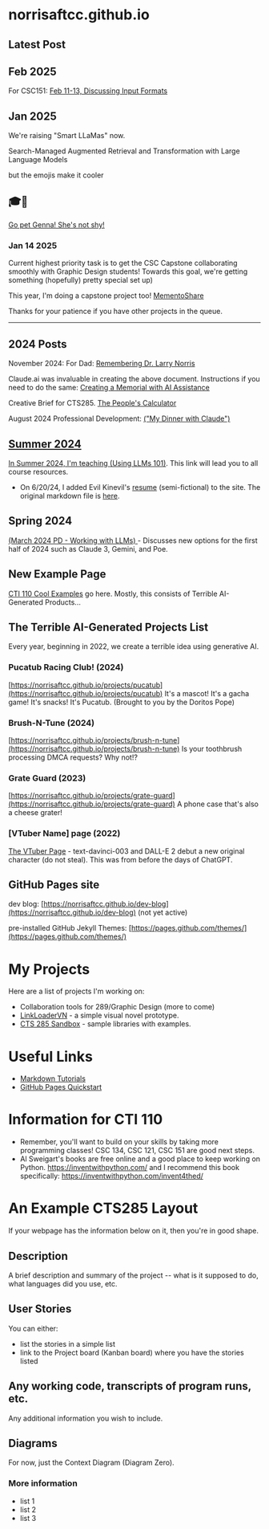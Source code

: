 
# norrisaftcc.github.io

## Latest Post
## Feb 2025
For CSC151: <a href="projects/javafeb.html">Feb 11-13, Discussing Input Formats</a>

## Jan 2025
We're raising "Smart LLaMas" now.

Search-Managed Augmented Retrieval and Transformation with Large Language Models

but the emojis make it cooler

## 🎓🦙 
<a href="genna.html">Go pet Genna! She's not shy!</a>


### Jan 14 2025
Current highest priority task is to get the CSC Capstone collaborating smoothly with Graphic Design students!
Towards this goal, we're getting something (hopefully) pretty special set up)

This year, I'm doing a capstone project too!
<a href="/dr_norris/mementoshare.html">MementoShare</a>

Thanks for your patience if you have other projects in the queue.

----

## 2024 Posts

November 2024: For Dad: <a href="/dr_norris/">Remembering Dr. Larry Norris</a>

Claude.ai was invaluable in creating the above document. Instructions if you need to do the same: <a href="/dr_norris/making_of.html" target="_blank">Creating a Memorial with AI Assistance</a>


Creative Brief for CTS285. <a href="https://norrisaftcc.github.io/projects/peoples_calc/">The People's Calculator</a>

August 2024 Professional Development: <A href="https://norrisaftcc.github.io/_posts/2024/2024pd/">("My Dinner with Claude")


## Summer 2024
In Summer 2024, I'm teaching <a href="https://norrisaftcc.github.io/_posts/2024/usingllms101/">(Using LLMs 101)</a>. This link will lead you to all course resources.
- On 6/20/24, I added Evil Kinevil's <a href="projects/misc/evil_resume.html">resume</a> (semi-fictional) to the site. The original markdown file is <a href="evil_resume.md">here</a>.

## Spring 2024
<A href="https://norrisaftcc.github.io/2024pd/">(March 2024 PD - Working with LLMs) </a>- Discusses new options for the first half of 2024 such as Claude 3, Gemini, and Poe.

## New Example Page 
<a href="cti110.html">CTI 110 Cool Examples</a> go here. Mostly, this consists of Terrible AI-Generated Products...

## The Terrible AI-Generated Projects List
Every year, beginning in 2022, we create a terrible idea using generative AI. 

### Pucatub Racing Club! (2024)
[https://norrisaftcc.github.io/projects/pucatub](https://norrisaftcc.github.io/projects/pucatub) It's a mascot! It's a gacha game! It's snacks! It's Pucatub. (Brought to you by the Doritos Pope)
### Brush-N-Tune (2024)
[https://norrisaftcc.github.io/projects/brush-n-tune](https://norrisaftcc.github.io/projects/brush-n-tune) Is your toothbrush processing DMCA requests? Why not!?
### Grate Guard (2023)
[https://norrisaftcc.github.io/projects/grate-guard](https://norrisaftcc.github.io/projects/grate-guard) A phone case that's also a cheese grater!
### [VTuber Name] page (2022)
<a href="/_posts_2023/vtuber.html">The VTuber Page</a> - text-davinci-003 and DALL-E 2 debut a new original character (do not steal). This was from before the days of ChatGPT.

## GitHub Pages site

dev blog: [https://norrisaftcc.github.io/dev-blog](https://norrisaftcc.github.io/dev-blog) (not yet active)

pre-installed GitHub Jekyll Themes: [https://pages.github.com/themes/](https://pages.github.com/themes/)


# My Projects
Here are a list of projects I'm working on:
<ul>
	<li>Collaboration tools for 289/Graphic Design (more to come)
	<li><a href="https://github.com/norrisaftcc/linkloadervn">LinkLoaderVN</a> - a simple visual novel prototype.</li>
	<li><a href="https://github.com/norrisaftcc/CTS285_FA22_Sandbox">CTS 285 Sandbox</a> - sample libraries with examples.</li>
</ul>

# Useful Links
- [Markdown Tutorials](https://www.w3schools.io/file/markdown-introduction)
- [GitHub Pages Quickstart](https://pages.github.com)

# Information for CTI 110
- Remember, you'll want to build on your skills by taking more programming classes! CSC 134, CSC 121, CSC 151 are good next steps.
- Al Sweigart's books are free online and a good place to keep working on Python.
https://inventwithpython.com/ and I recommend this book specifically: https://inventwithpython.com/invent4thed/

# An Example CTS285 Layout
If your webpage has the information below on it, then you're in good shape.

## Description
A brief description and summary of the project -- what is it supposed to do, what languages did you use, etc.

## User Stories
You can either:
- list the stories in a simple list
- link to the Project board (Kanban board) where you have the stories listed

## Any working code, transcripts of program runs, etc.
Any additional information you wish to include.

## Diagrams
For now, just the Context Diagram (Diagram Zero).

### More information
- list 1
- list 2
- list 3



<script type="text/javascript">
  (function(d, t) {
      var v = d.createElement(t), s = d.getElementsByTagName(t)[0];
      v.onload = function() {
        window.voiceflow.chat.load({
          verify: { projectID: '6793fbfb52bfdd46f63863f5' },
          url: 'https://general-runtime.voiceflow.com',
          versionID: 'production'
        });
      }
      v.src = "https://cdn.voiceflow.com/widget-next/bundle.mjs"; v.type = "text/javascript"; s.parentNode.insertBefore(v, s);
  })(document, 'script');
</script>

